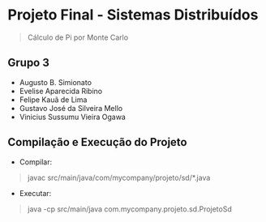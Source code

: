 # Projeto Final - Sistemas Distribuídos
> Cálculo de Pi por Monte Carlo

## Grupo 3
- Augusto B. Simionato
- Evelise Aparecida Ribino
- Felipe Kauã de Lima
- Gustavo José da Silveira Mello
- Vinicius Sussumu Vieira Ogawa

## Compilação e Execução do Projeto

- Compilar:
> javac src/main/java/com/mycompany/projeto/sd/*.java

- Executar:
> java -cp src/main/java com.mycompany.projeto.sd.ProjetoSd
